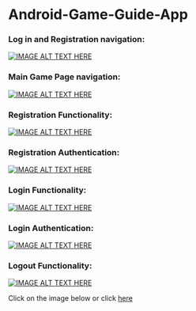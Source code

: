# Android-Game-Guide-App
### Log in and Registration navigation:
[![IMAGE ALT TEXT HERE](https://drive.google.com/open?id=1C8B5OvH1RkRCB0JouiueSV1l3HFTixwn)](https://drive.google.com/open?id=1wOjCDGIiruikBMlnYNrBMnjbDnk8nYTl)

### Main Game Page navigation:
[![IMAGE ALT TEXT HERE]()](https://drive.google.com/open?id=1wOjCDGIiruikBMlnYNrBMnjbDnk8nYTl)

### Registration Functionality:
[![IMAGE ALT TEXT HERE]()](https://drive.google.com/open?id=1wOjCDGIiruikBMlnYNrBMnjbDnk8nYTl)

### Registration Authentication:
[![IMAGE ALT TEXT HERE]()](https://drive.google.com/open?id=1wOjCDGIiruikBMlnYNrBMnjbDnk8nYTl)

### Login Functionality:
[![IMAGE ALT TEXT HERE]()](https://drive.google.com/open?id=1wOjCDGIiruikBMlnYNrBMnjbDnk8nYTl)

### Login Authentication:
[![IMAGE ALT TEXT HERE]()](https://drive.google.com/open?id=1wOjCDGIiruikBMlnYNrBMnjbDnk8nYTl)

### Logout Functionality:
[![IMAGE ALT TEXT HERE]()](https://drive.google.com/open?id=1wOjCDGIiruikBMlnYNrBMnjbDnk8nYTl)


Click on the image below or click [here](https://drive.google.com/open?id=1wOjCDGIiruikBMlnYNrBMnjbDnk8nYTl)
